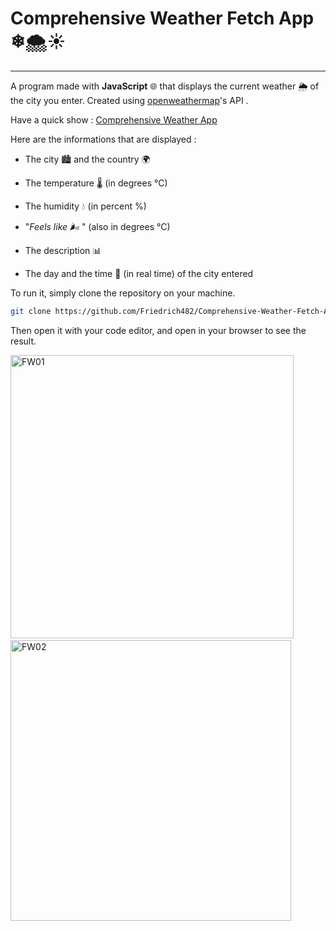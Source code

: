 # Comprehensive Weather Fetch App ❄🌨☀️

---

A program made with **JavaScript**  🌐 that displays the current weather 🌦️ of the city you enter. Created using [openweathermap](https://openweathermap.org/)'s API .  

Have a quick show : [Comprehensive Weather App](https://friedrich482.github.io/Comprehensive-Weather-Fetch-App/)

Here are the informations that are displayed :

- The city 🏙️ and the country 🌍

- The temperature  🌡️ (in degrees °C)  

- The humidity 💧 (in percent %)  

- "*Feels like 🌬️* " (also in degrees °C)  

- The description 📊  

- The day and the time 📅 (in real time) of the city entered

To run it, simply clone the repository on your machine.  
  
``` bash
git clone https://github.com/Friedrich482/Comprehensive-Weather-Fetch-App.git

```  

Then open it with your code editor, and open in your browser to see the result.

<img width="453" alt="FW01" src="https://github.com/Friedrich482/Comprehensive-Weather-Fetch-App/assets/136119888/65ef530b-6e7c-4e49-8c0d-e83eaf7f0e70">&nbsp;&nbsp;
<img width="449" alt="FW02" src="https://github.com/Friedrich482/Comprehensive-Weather-Fetch-App/assets/136119888/fea2c77c-703d-4f2b-a373-26b83d64a43a">  

